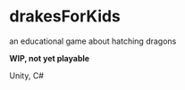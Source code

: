 # drakesForKids
an educational game about hatching dragons

<b>WIP, not yet playable</b>

Unity, C#
